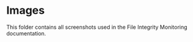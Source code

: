 # Images

This folder contains all screenshots used in the File Integrity Monitoring documentation.
